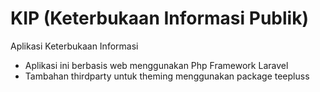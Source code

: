 KIP (Keterbukaan Informasi Publik)
===

Aplikasi Keterbukaan Informasi

- Aplikasi ini berbasis web menggunakan Php Framework Laravel
- Tambahan thirdparty untuk theming menggunakan package teepluss
